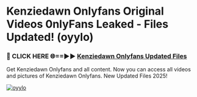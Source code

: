 # Kenziedawn Onlyfans Original Videos 0nlyFans Leaked - Files Updated! (oyylo)

<h3>🔴 CLICK HERE 🌐==►► <a href="https://tinyurl.com/ehrbuxhb" rel="nofollow">Kenziedawn Onlyfans Updated Files</a></h3>

Get Kenziedawn Onlyfans and all content. Now you can access all videos and pictures of Kenziedawn Onlyfans. New Updated Files 2025!

[![oyylo](https://i.imgur.com/lVYEuWS.gif)](https://tinyurl.com/ehrbuxhb)
